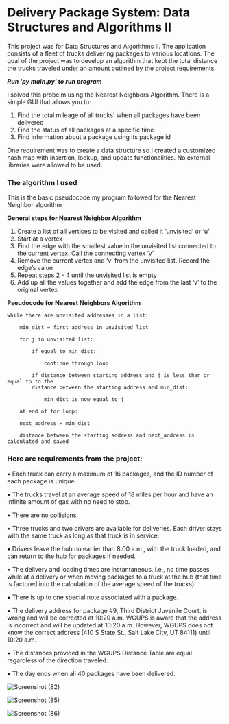 # Delivery Package System: Data Structures and Algorithms II 

This project was for Data Structures and Algorithms II. The application consists of a fleet of trucks delivering packages to various locations.
The goal of the project was to develop an algorithm that kept the total distance the trucks traveled under an amount outlined by the project requirements.


***Run 'py main.py' to run program***

I solved this probelm using the Nearest Neighbors Algorithm. There is a simple GUI that allows you to:
1) Find the total mileage of all trucks' when all packages have been delivered
2) Find the status of all packages at a specific time
3) Find information about a package using its package id

One requirement was to create a data structure so I created a customized hash map with insertion, lookup, and update functionalities. No external libraries were allowed to be used.

### The algorithm I used

This is the basic pseudocode my program followed for the Nearest Neighbor algorithm

**General steps for Nearest Neighbor Algorithm**
1.	Create a list of all vertices to be visited and called it ‘unvisited’ or ‘u’
2.	Start at a vertex
3.	Find the edge with the smallest value in the unvisited list connected to the current vertex. Call the connecting vertex ‘v’
4.	Remove the current vertex and ‘v’ from the unvisited list. Record the edge’s value
5.	Repeat steps 2 - 4 until the unvisited list is empty
6.	Add up all the values together and add the edge from the last ‘v’ to the original vertex 

**Pseudocode for Nearest Neighbors Algorithm**


	while there are unvisited addresses in a list:

		min_dist = first address in unvisited list

		for j in unvisited list:

			if equal to min_dist:

				continue through loop

			if distance between starting address and j is less than or equal to to the 
			distance between the starting address and min_dist:

				min_dist is now equal to j

		at end of for loop:

		next_address = min_dist

		distance between the starting address and next_address is calculated and saved
	


### Here are requirements from the project:
•   Each truck can carry a maximum of 16 packages, and the ID number of each package is unique.

•   The trucks travel at an average speed of 18 miles per hour and have an infinite amount of gas with no need to stop.

•   There are no collisions.

•   Three trucks and two drivers are available for deliveries. Each driver stays with the same truck as long as that truck is in service.

•   Drivers leave the hub no earlier than 8:00 a.m., with the truck loaded, and can return to the hub for packages if needed. 

•   The delivery and loading times are instantaneous, i.e., no time passes while at a delivery or when moving packages to a truck at the hub (that time is factored into the calculation of the average speed of the trucks).

•   There is up to one special note associated with a package.

•   The delivery address for package #9, Third District Juvenile Court, is wrong and will be corrected at 10:20 a.m. WGUPS is aware that the address is incorrect and will be updated at 10:20 a.m. However, WGUPS does not know the correct address (410 S State St., Salt Lake City, UT 84111) until 10:20 a.m.

•   The distances provided in the WGUPS Distance Table are equal regardless of the direction traveled.

•   The day ends when all 40 packages have been delivered.


![Screenshot (82)](https://user-images.githubusercontent.com/69161658/172490756-d1a3e6e7-4261-4819-b997-456cd84b413f.png)

![Screenshot (85)](https://user-images.githubusercontent.com/69161658/172490996-01e3ee26-64fa-4e04-bb14-97703b0f821f.png)

![Screenshot (86)](https://user-images.githubusercontent.com/69161658/172491013-a6c24a40-b4bc-4b06-b370-926cd62aab56.png)


